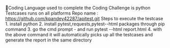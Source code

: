 Coding Language used to complete the Coding Challenge is python
Testcases runs on all platforms
Repo name : https://github.com/kpandey42287/apitest.git
Steps to execute the testcase 
	1. install python
	2. install pytest,requests,pytest--html packages through pip command
	3. go the cmd prompt - and run pytest --html report.html
	4. with the above command it will automatically picks up all the testcases and generate the report in the same directory 
